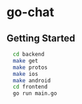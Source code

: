 # go-chat

## Getting Started

``` sh
  cd backend
  make get
  make protos
  make ios
  make android
  cd frontend
  go run main.go
```